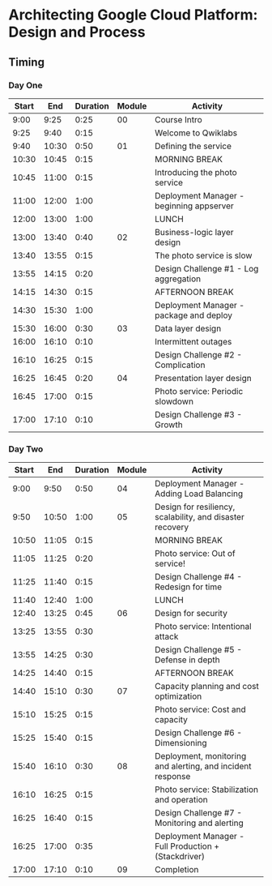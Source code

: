 # Architecting Google Cloud Platform: Design and Process


## Timing

### Day One

|Start|End|Duration|Module|Activity|
|-----|---|--------|------|--------|
|9:00|9:25|0:25|00|Course Intro|
|9:25|9:40|0:15||Welcome to Qwiklabs|
|9:40|10:30|0:50|01|Defining the service|
|10:30|10:45|0:15||MORNING BREAK|
|10:45|11:00|0:15||Introducing the photo service|
|11:00|12:00|1:00||Deployment Manager - beginning appserver|
|12:00|13:00|1:00||LUNCH|
|13:00|13:40|0:40|02|Business-logic layer design|
|13:40|13:55|0:15||The photo service is slow|
|13:55|14:15|0:20||Design Challenge #1 - Log aggregation|
|14:15|14:30|0:15||AFTERNOON BREAK|
|14:30|15:30|1:00||Deployment Manager - package and deploy|
|15:30|16:00|0:30|03|Data layer design|
|16:00|16:10|0:10||Intermittent outages|
|16:10|16:25|0:15||Design Challenge #2 - Complication|
|16:25|16:45|0:20|04|Presentation layer design|
|16:45|17:00|0:15||Photo service: Periodic slowdown|
|17:00|17:10|0:10||Design Challenge #3 - Growth|

### Day Two

|Start|End|Duration|Module|Activity|
|-----|---|--------|------|--------|
|9:00|9:50|0:50|04|Deployment Manager - Adding Load Balancing|
|9:50|10:50|1:00|05|Design for resiliency, scalability, and disaster recovery|
|10:50|11:05|0:15||MORNING BREAK|
|11:05|11:25|0:20||Photo service: Out of service!|
|11:25|11:40|0:15||Design Challenge #4 - Redesign for time|
|11:40|12:40|1:00||LUNCH|
|12:40|13:25|0:45|06|Design for security|
|13:25|13:55|0:30||Photo service: Intentional attack|
|13:55|14:25|0:30||Design Challenge #5 - Defense in depth|
|14:25|14:40|0:15||AFTERNOON BREAK|
|14:40|15:10|0:30|07|Capacity planning and cost optimization|
|15:10|15:25|0:15||Photo service: Cost and capacity|
|15:25|15:40|0:15||Design Challenge #6 - Dimensioning|
|15:40|16:10|0:30|08|Deployment, monitoring and alerting, and incident response|
|16:10|16:25|0:15||Photo service: Stabilization and operation|
|16:25|16:40|0:15||Design Challenge #7 - Monitoring and alerting|
|16:25|17:00|0:35||Deployment Manager - Full Production + (Stackdriver)|
|17:00|17:10|0:10|09|Completion|


